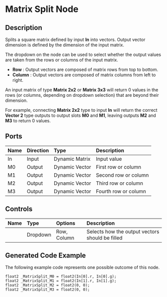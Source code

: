 # Matrix Split Node

## Description

Splits a square matrix defined by input **In** into vectors. Output vector dimension is defined by the dimension of the input matrix. 

The dropdown on the node can be used to select whether the output values are taken from the rows or columns of the input matrix.

* **Row** : Output vectors are composed of matrix rows from top to bottom.
* **Column** : Output vectors are composed of matrix columns from left to right.

An input matrix of type **Matrix 2x2** or **Matrix 3x3** will return 0 values in the rows (or columns, depending on dropdown selection) that are beyond their dimension.

For example, connecting **Matrix 2x2** type to input **In** will return the correct **Vector 2** type outputs to output slots **M0** and **M1**, leaving outputs **M2** and **M3** to return 0 values.

## Ports

| Name        | Direction           | Type  | Description |
|:------------ |:-------------|:-----|:---|
| In      | Input | Dynamic Matrix | Input value |
| M0 | Output      |    Dynamic Vector | First row or column |
| M1 | Output      |    Dynamic Vector | Second row or column |
| M2 | Output      |    Dynamic Vector | Third row or column |
| M3 | Output      |    Dynamic Vector | Fourth row or column |

## Controls

| Name        | Type           | Options  | Description |
|:------------ |:-------------|:-----|:---|
|      | Dropdown | Row, Column | Selects how the output vectors should be filled |

## Generated Code Example

The following example code represents one possible outcome of this node.

```
float2 _MatrixSplit_M0 = float2(In[0].r, In[0].g);
float2 _MatrixSplit_M1 = float2(In[1].r, In[1].g);
float2 _MatrixSplit_M2 = float2(0, 0);
float2 _MatrixSplit_M3 = float2(0, 0);
```